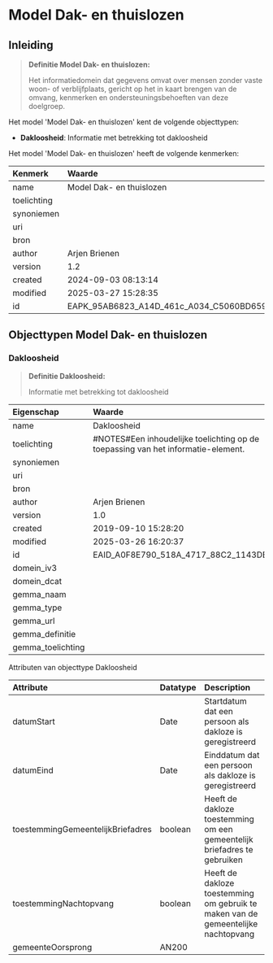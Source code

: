 # Model Dak- en thuislozen
## Inleiding
> **Definitie Model Dak- en thuislozen:** 
>
> Het informatiedomein dat gegevens omvat over mensen zonder vaste woon- of verblijfplaats, gericht op het in kaart brengen van de omvang, kenmerken en ondersteuningsbehoeften van deze doelgroep.

Het model 'Model Dak- en thuislozen' kent de volgende objecttypen:

* **Dakloosheid**: Informatie met betrekking tot dakloosheid


Het model 'Model Dak- en thuislozen' heeft de volgende kenmerken:

| Kenmerk | Waarde |
| :--- | :------ |
| name | Model Dak- en thuislozen |
| toelichting |  |
| synoniemen |  |
| uri |  |
| bron |  |
| author | Arjen Brienen |
| version | 1.2 |
| created | 2024-09-03 08:13:14 |
| modified | 2025-03-27 15:28:35 |
| id | EAPK_95AB6823_A14D_461c_A034_C5060BD659E0 |


## Objecttypen Model Dak- en thuislozen


### Dakloosheid
> **Definitie Dakloosheid:** 
>
> Informatie met betrekking tot dakloosheid

| Eigenschap | Waarde |
| :--- | :------ |
| name | Dakloosheid |
| toelichting | #NOTES#Een inhoudelijke toelichting op de toepassing van het informatie-element. |
| synoniemen |  |
| uri |  |
| bron |  |
| author | Arjen Brienen |
| version | 1.0 |
| created | 2019-09-10 15:28:20 |
| modified | 2025-03-26 16:20:37 |
| id | EAID_A0F8E790_518A_4717_88C2_1143DE9F944A |
| domein_iv3 |  |
| domein_dcat |  |
| gemma_naam |  |
| gemma_type |  |
| gemma_url |  |
| gemma_definitie |  |
| gemma_toelichting |  |


Attributen van objecttype Dakloosheid

| Attribute | Datatype | Description |
| :--- | :--- | :--- |
| datumStart | Date | Startdatum dat een persoon als dakloze is geregistreerd |
| datumEind | Date | Einddatum dat een persoon als dakloze is geregistreerd |
| toestemmingGemeentelijkBriefadres | boolean | Heeft de dakloze toestemming om een gemeentelijk briefadres te gebruiken |
| toestemmingNachtopvang | boolean | Heeft de dakloze toestemming om gebruik te maken van de gemeentelijke nachtopvang |
| gemeenteOorsprong | AN200 |  |





